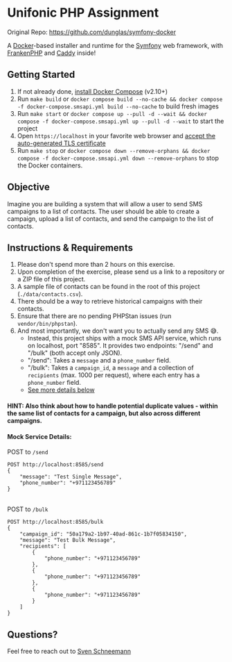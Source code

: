 # Unifonic PHP Assignment

Original Repo: https://github.com/dunglas/symfony-docker

A [Docker](https://www.docker.com/)-based installer and runtime for the [Symfony](https://symfony.com) web framework,
with [FrankenPHP](https://frankenphp.dev) and [Caddy](https://caddyserver.com/) inside!

## Getting Started

1. If not already done, [install Docker Compose](https://docs.docker.com/compose/install/) (v2.10+)
2. Run `make build` or `docker compose build --no-cache && docker compose -f docker-compose.smsapi.yml build --no-cache` to build fresh images
3. Run `make start` or `docker compose up --pull -d --wait && docker compose -f docker-compose.smsapi.yml up --pull -d --wait` to start the project
4. Open `https://localhost` in your favorite web browser and [accept the auto-generated TLS certificate](https://stackoverflow.com/a/15076602/1352334)
5. Run `make stop` or `docker compose down --remove-orphans && docker compose -f docker-compose.smsapi.yml down --remove-orphans` to stop the Docker containers.


## Objective
Imagine you are building a system that will allow a user to send SMS campaigns to a list of contacts. The user should be able to create a campaign, upload a list of contacts, and send the campaign to the list of contacts.


## Instructions & Requirements
1. Please don't spend more than 2 hours on this exercise.
1. Upon completion of the exercise, please send us a link to a repository or a ZIP file of this project.
1. A sample file of contacts can be found in the root of this project (`./data/contacts.csv`).
1. There should be a way to retrieve historical campaigns with their contacts.
1. Ensure that there are no pending PHPStan issues (run `vendor/bin/phpstan`).
1. And most importantly, we don't want you to actually send any SMS 😅.
    - Instead, this project ships with a mock SMS API service, which runs on localhost, port "8585". It provides two endpoints: "/send" and "/bulk" (both accept only JSON).
    - "/send": Takes a `message` and a `phone_number` field.
    - "/bulk": Takes a `campaign_id`, a `message` and a collection of `recipients` (max. 1000 per request), where each entry has a `phone_number` field.
    - [See more details below](#mock-service-details)

#### HINT: Also think about how to handle potential duplicate values - within the same list of contacts for a campaign, but also across different campaigns.


#### Mock Service Details:
POST to `/send`
```
POST http://localhost:8585/send
{
    "message": "Test Single Message",
    "phone_number": "+971123456789"
}
```
\
POST to `/bulk`
```
POST http://localhost:8585/bulk
{
    "campaign_id": "50a179a2-1b97-40ad-861c-1b7f05834150",
    "message": "Test Bulk Message",
    "recipients": [
        {
            "phone_number": "+971123456789"
        },
        {
            "phone_number": "+971123456789"
        },
        {
            "phone_number": "+971123456789"
        } 
    ]
}
```



## Questions?
Feel free to reach out to [Sven Schneemann](mailto:sschneemann@unifonic.com)

